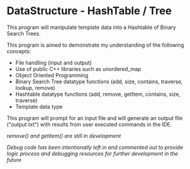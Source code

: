 # DataStructure - HashTable / Tree

This program will manipulate template data into a Hashtable of Binary Search Trees.

This program is aimed to demonstrate my understanding of the following concepts:
- File handling (input and output)
- Use of public C++ libraries such as unordered_map
- Object Oriented Programming
- Binary Search Tree datatype functions (add, size, contains, traverse, lookup, remove)
- Hashtable datatype functions (add, remove, getItem, contains, size, traverse)
- Template data type

This program will prompt for an input file and will generate an output file ("output.txt") with results from user executed commands in the IDE.

*remove() and getitem() are still in development*

*Debug code has been intentionally left in and commented out to provide logic process and debugging resources for further development in the future*
